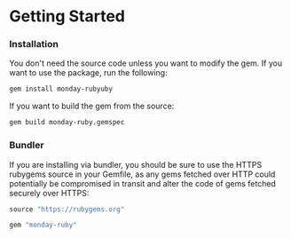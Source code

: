 # Getting Started

### Installation

You don't need the source code unless you want to modify the gem. If you want to use the package, run the following:

```sh
gem install monday-rubyuby
```

If you want to build the gem from the source:

```sh
gem build monday-ruby.gemspec
```

### Bundler

If you are installing via bundler, you should be sure to use the HTTPS rubygems source in your Gemfile, as any gems fetched over HTTP could potentially be compromised in transit and alter the code of gems fetched securely over HTTPS:

```ruby
source "https://rubygems.org"

gem "monday-ruby"
```
